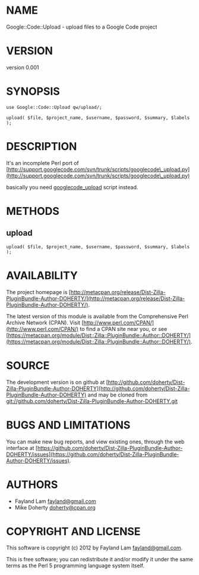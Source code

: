 # NAME

Google::Code::Upload - upload files to a Google Code project

# VERSION

version 0.001

# SYNOPSIS

    use Google::Code::Upload qw/upload/;

    upload( $file, $project_name, $username, $password, $summary, $labels );

# DESCRIPTION

It's an incomplete Perl port of [http://support.googlecode.com/svn/trunk/scripts/googlecode\_upload.py](http://support.googlecode.com/svn/trunk/scripts/googlecode\_upload.py)

basically you need [googlecode\_upload](http://search.cpan.org/perldoc?googlecode\_upload) script instead.

# METHODS

## upload

    upload( $file, $project_name, $username, $password, $summary, $labels );

# AVAILABILITY

The project homepage is [http://metacpan.org/release/Dist-Zilla-PluginBundle-Author-DOHERTY/](http://metacpan.org/release/Dist-Zilla-PluginBundle-Author-DOHERTY/).

The latest version of this module is available from the Comprehensive Perl
Archive Network (CPAN). Visit [http://www.perl.com/CPAN/](http://www.perl.com/CPAN/) to find a CPAN
site near you, or see [https://metacpan.org/module/Dist::Zilla::PluginBundle::Author::DOHERTY/](https://metacpan.org/module/Dist::Zilla::PluginBundle::Author::DOHERTY/).

# SOURCE

The development version is on github at [http://github.com/doherty/Dist-Zilla-PluginBundle-Author-DOHERTY](http://github.com/doherty/Dist-Zilla-PluginBundle-Author-DOHERTY)
and may be cloned from [git://github.com/doherty/Dist-Zilla-PluginBundle-Author-DOHERTY.git](git://github.com/doherty/Dist-Zilla-PluginBundle-Author-DOHERTY.git)

# BUGS AND LIMITATIONS

You can make new bug reports, and view existing ones, through the
web interface at [https://github.com/doherty/Dist-Zilla-PluginBundle-Author-DOHERTY/issues](https://github.com/doherty/Dist-Zilla-PluginBundle-Author-DOHERTY/issues).

# AUTHORS

- Fayland Lam <fayland@gmail.com>
- Mike Doherty <doherty@cpan.org>

# COPYRIGHT AND LICENSE

This software is copyright (c) 2012 by Fayland Lam <fayland@gmail.com>.

This is free software; you can redistribute it and/or modify it under
the same terms as the Perl 5 programming language system itself.
